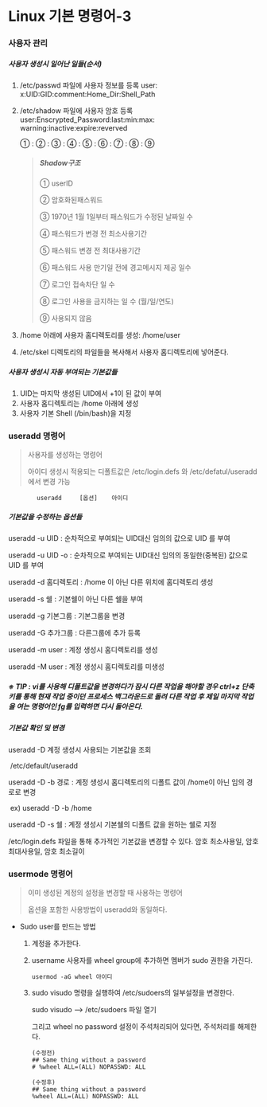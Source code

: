 # Linux 기본 명령어-3

### 사용자 관리

##### 사용자 생성시 일어난 일들(순서)

1. /etc/passwd 파일에 사용자 정보를 등록
   user: x:UID:GID:comment:Home_Dir:Shell_Path

2. /etc/shadow 파일에 사용자 암호 등록
   user:Enscrypted_Password:last:min:max: warning:inactive:expire:reverved

   ①	:				②					: ③ : ④ :  ⑤  : 	⑥		:	⑦	:    ⑧	:	⑨

   > ##### Shadow구조
   >
   > ① userID
   >
   > ② 암호화된패스워드
   >
   > ③ 1970년 1월 1일부터 패스워드가 수정된 날짜일 수
   >
   > ④ 패스워드가 변경 전 최소사용기간
   >
   > ⑤ 패스워드 변경 전 최대사용기간
   >
   > ⑥ 패스워드 사용 만기일 전에 경고메시지 제공 일수
   >
   > ⑦ 로그인 접속차단 일 수
   >
   > ⑧ 로그인 사용을 금지하는 일 수 (월/일/연도)
   >
   > ⑨ 사용되지 않음

3. /home 아래에 사용자 홈디렉토리를 생성: /home/user

4. /etc/skel 디렉토리의 파일들을 복사해서 사용자 홈디렉토리에 넣어준다.



##### 사용자 생성시 자동 부여되는 기본값들

 1. UID는 마지막 생성된 UID에서 +1이 된 값이 부여
  2. 사용자 홈디렉토리는 /home 아래에 생성
  3. 사용자 기본 Shell (/bin/bash)을 지정



### useradd 명령어

> 사용자를 생성하는 명령어
>
> 아이디 생성시 적용되는 디폴트값은 /etc/login.defs 와 /etc/defatul/useradd에서 변경 가능

```
		useradd 	[옵션]	아이디
```

##### 기본값을 수정하는 옵션들

 useradd -u UID	: 순차적으로 부여되는 UID대신 임의의 값으로 UID 를 부여

 useradd -u UID	-o	: 순차적으로 부여되는 UID대신 임의의 동일한(중복된) 값으로 UID 를 부여

 useradd -d 홈디렉토리	: /home 이 아닌 다른 위치에 홈디렉토리 생성

 useradd -s 쉘	: 기본쉘이 아닌 다른 쉘을 부여

 useradd -g 기본그룹	: 기본그룹을 변경

 useradd -G 추가그룹	: 다른그룹에 추가 등록

 useradd -m user	: 계정 생성시 홈디렉토리를 생성

 useradd -M user	: 계정 생성시 홈디렉토리를 미생성

##### ※ TIP : vi를 사용해 디폴트값을 변경하다가 잠시 다른 작업을 해야할 경우 ctrl+z 단축키를 통해 현재 작업 중이던 프로세스 백그라운드로 돌려 다른 작업 후 제일 마지막 작업을 여는 명령어인 fg를 입력하면 다시 돌아온다.



##### 기본값 확인 및 변경

 useradd -D		계정 생성시 사용되는 기본값을 조회

​			/etc/default/useradd

 useradd -D -b 경로	: 계정 생성시 홈디렉토리의 디폴트 값이 /home이 아닌 임의 경로로 변경

​			ex) useradd -D -b /home

 useradd -D -s 쉘	: 계정 생성시 기본쉘의 디폴트 값을 원하는 쉘로 지정

 /etc/login.defs 파일을 통해 추가적인 기본값을 변경할 수 있다.
 암호 최소사용일, 암호 최대사용일, 암호 최소길이



### usermode 명령어

> 이미 생성된 계정의 설정을 변경할 때 사용하는 명령어
>
> 옵션을 포함한 사용방법이  useradd와 동일하다.



- Sudo user를 만드는 방법

  1. 계정을 추가한다.

  2. username 사용자를 wheel group에 추가하면 멤버가 sudo 권한을 가진다.

     ```
     usermod -aG wheel 아이디
     ```

  3. sudo visudo 명령을 실행하여 /etc/sudoers의 일부설정을 변경한다.

     sudo visudo --> /etc/sudoers 파일 열기

     그리고 wheel no password 설정이 주석처리되어 있다면, 주석처리를 해제한다.

     ```
     (수정전)
     ## Same thing without a password
     # %wheel ALL=(ALL) NOPASSWD: ALL
     
     (수정후)
     ## Same thing without a password
     %wheel ALL=(ALL) NOPASSWD: ALL
     ```